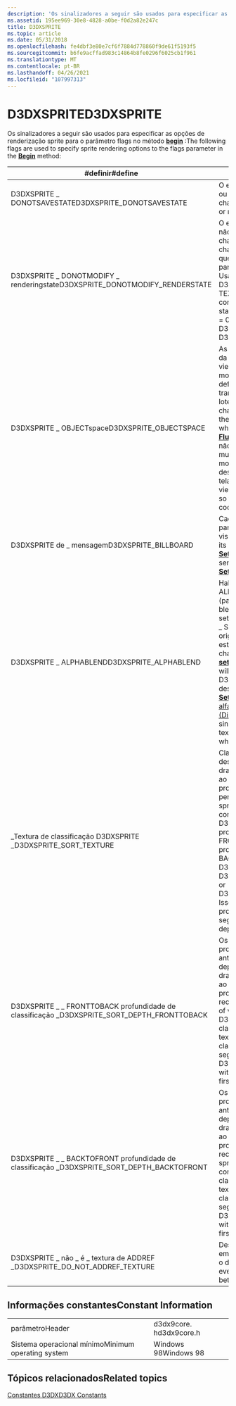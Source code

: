 ```yaml
---
description: 'Os sinalizadores a seguir são usados para especificar as opções de renderização sprite para o parâmetro flags no método Begin:'
ms.assetid: 195ee969-30e8-4828-a0be-f0d2a82e247c
title: D3DXSPRITE
ms.topic: article
ms.date: 05/31/2018
ms.openlocfilehash: fe4dbf3e80e7cf6f7884d778860f9de61f5193f5
ms.sourcegitcommit: b6fe9acffad983c14864b8fe0296f6025cb1f961
ms.translationtype: MT
ms.contentlocale: pt-BR
ms.lasthandoff: 04/26/2021
ms.locfileid: "107997313"
---
```

# <a name="d3dxsprite"></a><span data-ttu-id="02b8b-103">D3DXSPRITE</span><span class="sxs-lookup"><span data-stu-id="02b8b-103">D3DXSPRITE</span></span>

<span data-ttu-id="02b8b-104">Os sinalizadores a seguir são usados para especificar as opções de renderização sprite para o parâmetro flags no método [**begin**](id3dxsprite--begin.md) :</span><span class="sxs-lookup"><span data-stu-id="02b8b-104">The following flags are used to specify sprite rendering options to the flags parameter in the [**Begin**](id3dxsprite--begin.md) method:</span></span>



| <span data-ttu-id="02b8b-105">\#definir</span><span class="sxs-lookup"><span data-stu-id="02b8b-105">\#define</span></span>                             | <span data-ttu-id="02b8b-106">Descrição</span><span class="sxs-lookup"><span data-stu-id="02b8b-106">Description</span></span>                                                                                                                                                                                                                                                                                                                                                                                                                       |
|--------------------------------------|-----------------------------------------------------------------------------------------------------------------------------------------------------------------------------------------------------------------------------------------------------------------------------------------------------------------------------------------------------------------------------------------------------------------------------------|
| <span data-ttu-id="02b8b-107">D3DXSPRITE \_ DONOTSAVESTATE</span><span class="sxs-lookup"><span data-stu-id="02b8b-107">D3DXSPRITE\_DONOTSAVESTATE</span></span>           | <span data-ttu-id="02b8b-108">O estado do dispositivo não deve ser salvo ou restaurado quando [**begin**](id3dxsprite--begin.md) ou [**end**](id3dxsprite--end.md) é chamado.</span><span class="sxs-lookup"><span data-stu-id="02b8b-108">The device state is not to be saved or restored when [**Begin**](id3dxsprite--begin.md) or [**End**](id3dxsprite--end.md) is called.</span></span>                                                                                                                                                                                                                                                                                            |
| <span data-ttu-id="02b8b-109">D3DXSPRITE \_ DONOTMODIFY \_ renderingstate</span><span class="sxs-lookup"><span data-stu-id="02b8b-109">D3DXSPRITE\_DONOTMODIFY\_RENDERSTATE</span></span> | <span data-ttu-id="02b8b-110">O estado de processamento do dispositivo não deve ser alterado quando [**begin**](id3dxsprite--begin.md) é chamado.</span><span class="sxs-lookup"><span data-stu-id="02b8b-110">The device render state is not to be changed when [**Begin**](id3dxsprite--begin.md) is called.</span></span> <span data-ttu-id="02b8b-111">Supõe-se que o dispositivo esteja em um estado válido para desenhar vértices contendo UsageIndex = 0 na \_ posição D3DDECLUSAGE, D3DDECLUSAGE \_ TEXCOORD e D3DDECLUSAGE \_ dados de cor.</span><span class="sxs-lookup"><span data-stu-id="02b8b-111">The device is assumed to be in a valid state to draw vertices containing UsageIndex = 0 in the D3DDECLUSAGE\_POSITION, D3DDECLUSAGE\_TEXCOORD, and D3DDECLUSAGE\_COLOR data.</span></span>                                                                                                                                                     |
| <span data-ttu-id="02b8b-112">D3DXSPRITE \_ OBJECTspace</span><span class="sxs-lookup"><span data-stu-id="02b8b-112">D3DXSPRITE\_OBJECTSPACE</span></span>              | <span data-ttu-id="02b8b-113">As transformações do mundo, da exibição e da projeção não são modificadas.</span><span class="sxs-lookup"><span data-stu-id="02b8b-113">The world, view, and projection transforms are not modified.</span></span> <span data-ttu-id="02b8b-114">As transformações atualmente definidas para o dispositivo são usadas para transformar os sprites quando os sprites em lote são desenhados (quando [**flush**](id3dxsprite--flush.md) ou [**end**](id3dxsprite--end.md) é chamado).</span><span class="sxs-lookup"><span data-stu-id="02b8b-114">The transforms currently set to the device are used to transform the sprites when the batched sprites are drawn (when [**Flush**](id3dxsprite--flush.md) or [**End**](id3dxsprite--end.md) is called).</span></span> <span data-ttu-id="02b8b-115">Se esse sinalizador não for especificado, as transformações do mundo, da exibição e da projeção serão modificadas para que os sprites sejam desenhados em coordenadas de espaço na tela.</span><span class="sxs-lookup"><span data-stu-id="02b8b-115">If this flag is not specified, then world, view, and projection transforms are modified so that sprites are drawn in screen-space coordinates.</span></span>              |
| <span data-ttu-id="02b8b-116">D3DXSPRITE de \_ mensagem</span><span class="sxs-lookup"><span data-stu-id="02b8b-116">D3DXSPRITE\_BILLBOARD</span></span>                | <span data-ttu-id="02b8b-117">Cada sprite será girado sobre seu centro para que ele esteja voltado para o visualizador.</span><span class="sxs-lookup"><span data-stu-id="02b8b-117">Each sprite will be rotated about its center so that it is facing the viewer.</span></span> <span data-ttu-id="02b8b-118">[**SetWorldViewLH**](id3dxsprite--setworldviewlh.md) ou [**SetWorldViewRH**](id3dxsprite--setworldviewrh.md) deve ser chamado primeiro.</span><span class="sxs-lookup"><span data-stu-id="02b8b-118">[**SetWorldViewLH**](id3dxsprite--setworldviewlh.md) or [**SetWorldViewRH**](id3dxsprite--setworldviewrh.md) must be called first.</span></span>                                                                                                                                                                                                                |
| <span data-ttu-id="02b8b-119">D3DXSPRITE \_ ALPHABLEND</span><span class="sxs-lookup"><span data-stu-id="02b8b-119">D3DXSPRITE\_ALPHABLEND</span></span>               | <span data-ttu-id="02b8b-120">Habilita a mesclagem alfa com D3DRS \_ ALPHATESTENABLE definido como **true** (para alfa diferente de zero).</span><span class="sxs-lookup"><span data-stu-id="02b8b-120">Enables alpha blending with D3DRS\_ALPHATESTENABLE set to **TRUE** (for nonzero alpha).</span></span> <span data-ttu-id="02b8b-121">D3DBLEND \_ SRCALPHA será o estado de mesclagem de origem e D3DBLEND \_ INVSRCALPHA será o estado de mesclagem de destino em chamadas para [**setrenderingstate**](/windows/desktop/api).</span><span class="sxs-lookup"><span data-stu-id="02b8b-121">D3DBLEND\_SRCALPHA will be the source blend state, and D3DBLEND\_INVSRCALPHA will be the destination blend state in calls to [**SetRenderState**](/windows/desktop/api).</span></span> <span data-ttu-id="02b8b-122">Consulte [estado de mistura alfa (Direct3D 9)](alpha-blending-state.md).</span><span class="sxs-lookup"><span data-stu-id="02b8b-122">See [Alpha Blending State (Direct3D 9)](alpha-blending-state.md).</span></span> <span data-ttu-id="02b8b-123">[**ID3DXFont**](id3dxfont.md) espera que esse sinalizador seja definido ao desenhar o texto.</span><span class="sxs-lookup"><span data-stu-id="02b8b-123">[**ID3DXFont**](id3dxfont.md) expects this flag to be set when drawing text.</span></span> |
| <span data-ttu-id="02b8b-124">\_Textura de classificação D3DXSPRITE \_</span><span class="sxs-lookup"><span data-stu-id="02b8b-124">D3DXSPRITE\_SORT\_TEXTURE</span></span>            | <span data-ttu-id="02b8b-125">Classificar sprites por textura antes do desenho.</span><span class="sxs-lookup"><span data-stu-id="02b8b-125">Sort sprites by texture prior to drawing.</span></span> <span data-ttu-id="02b8b-126">Isso pode melhorar o desempenho ao desenhar sprites não sobrepostos de profundidade uniforme.</span><span class="sxs-lookup"><span data-stu-id="02b8b-126">This can improve performance when drawing non-overlapping sprites of uniform depth.</span></span> <span data-ttu-id="02b8b-127">Você também pode combinar \_ \_ a textura de classificação D3DXSPRITE com D3DXSPRITE de \_ profundidade de classificação \_ \_ FRONTTOBACK ou D3DXSPRITE de \_ profundidade de classificação \_ \_ BACKTOFRONT.</span><span class="sxs-lookup"><span data-stu-id="02b8b-127">You may also combine D3DXSPRITE\_SORT\_TEXTURE with either D3DXSPRITE\_SORT\_DEPTH\_FRONTTOBACK or D3DXSPRITE\_SORT\_DEPTH\_BACKTOFRONT.</span></span> <span data-ttu-id="02b8b-128">Isso classificará a lista de sprites por profundidade primeiro e a textura segundo.</span><span class="sxs-lookup"><span data-stu-id="02b8b-128">This will sort the list of sprites by depth first and texture second.</span></span><br/>                                                                           |
| <span data-ttu-id="02b8b-129">D3DXSPRITE \_ \_ FRONTTOBACK profundidade de classificação \_</span><span class="sxs-lookup"><span data-stu-id="02b8b-129">D3DXSPRITE\_SORT\_DEPTH\_FRONTTOBACK</span></span> | <span data-ttu-id="02b8b-130">Os sprites são classificados por profundidade na ordem de frente para trás antes do desenho.</span><span class="sxs-lookup"><span data-stu-id="02b8b-130">Sprites are sorted by depth in front-to-back order prior to drawing.</span></span> <span data-ttu-id="02b8b-131">Esse procedimento é recomendado ao desenhar sprites opacos de profundidades variadas.</span><span class="sxs-lookup"><span data-stu-id="02b8b-131">This procedure is recommended when drawing opaque sprites of varying depths.</span></span> <span data-ttu-id="02b8b-132">Você pode combinar D3DXSPRITE de \_ profundidade de classificação de \_ \_ FRONTTOBACK com \_ a textura de classificação D3DXSPRITE \_ para classificar primeiro por profundidade e segundo por textura.</span><span class="sxs-lookup"><span data-stu-id="02b8b-132">You may combine D3DXSPRITE\_SORT\_DEPTH\_FRONTTOBACK with D3DXSPRITE\_SORT\_TEXTURE to sort first by depth, and second by texture.</span></span><br/>                                                                                                                                   |
| <span data-ttu-id="02b8b-133">D3DXSPRITE \_ \_ BACKTOFRONT profundidade de classificação \_</span><span class="sxs-lookup"><span data-stu-id="02b8b-133">D3DXSPRITE\_SORT\_DEPTH\_BACKTOFRONT</span></span> | <span data-ttu-id="02b8b-134">Os sprites são classificados por profundidade na ordem de fundo para frente antes do desenho.</span><span class="sxs-lookup"><span data-stu-id="02b8b-134">Sprites are sorted by depth in back-to-front order prior to drawing.</span></span> <span data-ttu-id="02b8b-135">Esse procedimento é recomendado ao desenhar sprites transparentes de profundidades variadas.</span><span class="sxs-lookup"><span data-stu-id="02b8b-135">This procedure is recommended when drawing transparent sprites of varying depths.</span></span> <span data-ttu-id="02b8b-136">Você pode combinar D3DXSPRITE de \_ profundidade de classificação de \_ \_ BACKTOFRONT com \_ a textura de classificação D3DXSPRITE \_ para classificar primeiro por profundidade e segundo por textura.</span><span class="sxs-lookup"><span data-stu-id="02b8b-136">You may combine D3DXSPRITE\_SORT\_DEPTH\_BACKTOFRONT with D3DXSPRITE\_SORT\_TEXTURE to sort first by depth, and second by texture.</span></span><br/>                                                                                                                              |
| <span data-ttu-id="02b8b-137">D3DXSPRITE \_ não \_ é \_ textura de ADDREF \_</span><span class="sxs-lookup"><span data-stu-id="02b8b-137">D3DXSPRITE\_DO\_NOT\_ADDREF\_TEXTURE</span></span> | <span data-ttu-id="02b8b-138">Desabilita a chamada de AddRef () em cada empate e versão () em flush () para melhorar o desempenho.</span><span class="sxs-lookup"><span data-stu-id="02b8b-138">Disables calling AddRef() on every draw, and Release() on Flush() for better performance.</span></span>                                                                                                                                                                                                                                                                                                                                         |



 

## <a name="constant-information"></a><span data-ttu-id="02b8b-139">Informações constantes</span><span class="sxs-lookup"><span data-stu-id="02b8b-139">Constant Information</span></span>



|                          |             |
|--------------------------|-------------|
| <span data-ttu-id="02b8b-140">parâmetro</span><span class="sxs-lookup"><span data-stu-id="02b8b-140">Header</span></span>                   | <span data-ttu-id="02b8b-141">d3dx9core. h</span><span class="sxs-lookup"><span data-stu-id="02b8b-141">d3dx9core.h</span></span> |
| <span data-ttu-id="02b8b-142">Sistema operacional mínimo</span><span class="sxs-lookup"><span data-stu-id="02b8b-142">Minimum operating system</span></span> | <span data-ttu-id="02b8b-143">Windows 98</span><span class="sxs-lookup"><span data-stu-id="02b8b-143">Windows 98</span></span>  |



 

## <a name="related-topics"></a><span data-ttu-id="02b8b-144">Tópicos relacionados</span><span class="sxs-lookup"><span data-stu-id="02b8b-144">Related topics</span></span>

<dl> <dt>

[<span data-ttu-id="02b8b-145">Constantes D3DX</span><span class="sxs-lookup"><span data-stu-id="02b8b-145">D3DX Constants</span></span>](dx9-graphics-reference-d3dx-constants.md)
</dt> </dl>

 

 




